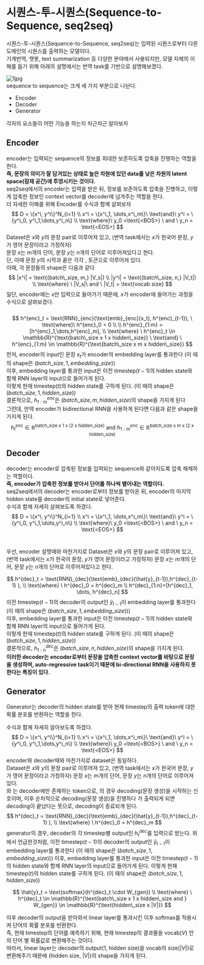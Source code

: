 # 시퀀스-투-시퀀스(Sequence-to-Sequence, seq2seq)

시퀀스-투-시퀀스(Sequence-to-Sequence, seq2seq)는 입력된 시퀀스로부터 다른 도메인의 시퀀스를 출력하는 모델이다.  
기계번역, 챗봇, text summarization 등 다양한 분야에서 사용되지만, 모델 자체의 이해를 돕기 위해 아래의 설명에서는 번역 task를 기반으로 설명해보겠다.

![ 1jpg](https://user-images.githubusercontent.com/74291999/203123223-3c51d355-4e7f-4df2-b746-9030edd2c6db.jpg)  
sequence to sequence는 크게 세 가지 부분으로 나뉜다.

- Encoder
- Decoder
- Generator

각자의 요소들이 어떤 기능을 하는지 차근차근 알아보자

## Encoder
encoder는 입력되는 sequence의 정보를 최대한 보존하도록 압축을 진행하는 역할을 한다.  
**즉, 문장의 의미가 잘 담겨있는 상태로 높은 차원에 있던 data를 낮은 차원의 latent space(잠재 공간)에 투영시키는 것이다.**  
seq2seq에서의 encoder는 입력을 받은 뒤, 정보를 보존하도록 압축을 진행하고, 이렇게 압축한 정보인 context vector를 decoder에 넘겨주는 역할을 한다.  
더 자세한 이해를 위해 Encoder를 수식과 함께 살펴보자 <br>
$$
D = \{x^i, y^i\}^N_{i=1} \\ x^i = \{x^i_1, \dots,x^i_m\}\  \text{and}\ y^i = \{y^i_0, y^i_1,\dots,y^i_n\} \\ \text{where}\  y_0 =\text{<BOS>} \ and \ y_n = \text{<EOS>}
$$
Dataset은 $x$와 $y$의 문장 pair로 이루어져 있고, (번역 task에서는 $x$가 한국어 문장, $y$가 영어 문장이라고 가정하자)   
문장 $x$는 $m$개의 단어,  문장 $y$는 $n$개의 단어로 이루어져있다고 한다.  
단, 이때 문장 $y$의 시작과 끝은 각각 <BOS>, <EOS> 토큰으로 이루어져 있다.  
이때, 각 문장들의 shape은 다음과 같다
<br>
$$
|x^i| = \text{(batch\_size, m,} |V_s|) \\ |y^i| = \text{(batch\_size, n,} |V_t|) \\ \text{where} \ |V_s|\  and \  |V_t| = \text{vocab size}
$$
일단, encoder에는 $x$만 입력으로 들어가기 때문에, $x$가 encoder에 들어가는 과정을 수식으로 살펴보겠다.  
<br>
$$
h^{enc}_t = \text{RNN}_{enc}(\text{emb}_{enc}(x_t), h^{enc}_{t-1}), \ \text{where}\ h^{enc}_0 = 0 \\ \\ h^{enc}_{1:m} = [h^{enc}_1,\dots,h^{enc}_m], \\ \text{where} \ h^{enc}_t \in \mathbb{R}^{\text{batch\_size x 1 x hidden\_size}} \  \text{and} \ h^{enc}_{1:m} \in \mathbb{R}^{\text{batch\_size x m x hidden\_size}}
$$
먼저, encoder의 input인 문장 $x_t$가 encoder의 embedding layer를 통과한다 (이 때의 shape은 $(batch\_size, 1, embedding\_size)$)    
이후, embedding layer를 통과한 input은 이전 timestep($t-1$)의 hidden state와 함께 RNN layer의 input으로 들어가게 된다.  
이렇게 현재 timestep($t$)의 hidden state를 구하게 된다. (이 때의 shape은 $(batch\_size, 1, hidden\_size)$)  
결론적으로, $h^{enc}_{1:m}$은  $(batch\_size, m, hidden\_size)$의 shape을 가지게 된다  
그런데, 만약 encoder가 bidirectional RNN을 사용하게 된다면 다음과 같은 shape을 가지게 된다.  <br>
$$
 h^{enc}_t \in \mathbb{R}^{\text{batch\_size x 1 x (2 x hidden\_size)}} \  \text{and} \ h^{enc}_{1:m} \in \mathbb{R}^{\text{batch\_size x m x (2 x hidden\_size)}}
$$



## Decoder
decoder는 encoder로 압축된 정보를 입력되는 sequence와 같아지도록 압축 해제하는 역할이다.  
**즉, encoder가 압축한 정보를 받아서 단어를 하나씩 뱉어내는 역할이다.**  
seq2seq에서의 decoder는 encoder로부터 정보를 받아온 뒤, encoder의 마지막 hidden state를 decoder의 initial state로 넣어준다.  
수식과 함께 자세히 살펴보도록 하겠다.  
$$
D = \{x^i, y^i\}^N_{i=1} \\ x^i = \{x^i_1, \dots,x^i_m\}\  \text{and}\ y^i = \{y^i_0, y^i_1,\dots,y^i_n\} \\ \text{where}\  y_0 =\text{<BOS>} \ and \ y_n = \text{<EOS>}
$$
<br>


우선, encoder 설명때와 마찬가지로 Dataset은 $x$와 $y$의 문장 pair로 이루어져 있고, (번역 task에서는 $x$가 한국어 문장, $y$가 영어 문장이라고 가정하자) 문장 $x$는 $m$개의 단어, 문장 $y$는 $n$개의 단어로 이루어져있다고 한다.

$$
h^{dec}_t = \text{RNN}_{dec}(\text{emb}_{dec}(\hat{y}_{t-1}),h^{dec}_{t-1} ), \\ \text{where} \ h^{dec}_0 = h^{dec}_m \\ h^{dec}_{1:n}=[h^{dec}_1, \dots, h^{dec}_n]
$$
이전 timestep($t-1$)의 decoder의 output인 $\hat{y}_{t-1}$이  embedding layer를 통과한다 (이 때의 shape은 $(batch\_size, 1, embedding\_size))$)  
이후, embedding layer를 통과한 input은 이전 timestep($t-1$)의 hidden state와 함께 RNN layer의 input으로 들어가게 된다.  
이렇게 현재 timestep($t$)의 hidden state를 구하게 된다. (이 때의 shape은 $(batch\_size, 1, hidden\_size)$)   
결론적으로, $h^{dec}_{1:n}$은  $(batch\_size, n, hidden\_size)$의 shape을 가지게 된다.  
**이러한 decoder는 encoder로부터 문장을 압축한 context vector를 바탕으로 문장을 생성하며, auto-regressive task이기 때문에 bi-directional RNN을 사용하지 못한다는 특징이 있다.**

## Generator
Generator는 decoder의 hidden state를 받아 현재 timestep의 출력 token에 대한 확률 분포를 반환하는 역할을 한다.

수식과 함께 자세히 알아보도록 하겠다.
$$
D = \{x^i, y^i\}^N_{i=1} \\ x^i = \{x^i_1, \dots,x^i_m\}\  \text{and}\ y^i = \{y^i_0, y^i_1,\dots,y^i_n\} \\ \text{where}\  y_0 =\text{<BOS>} \ and \ y_n = \text{<EOS>}
$$
encoder와 decoder때와 마찬가지로 dataset은 동일하다.  
Dataset은 $x$와 $y$의 문장 pair로 이루어져 있고, (번역 task에서는 $x$가 한국어 문장, $y$가 영어 문장이라고 가정하자) 문장 $x$는 $m$개의 단어,  문장 $y$는 $n$개의 단어로 이루어져있다.  
<BOS>와 <EOS>는 decoder에만 존재하는 token으로, <BOS>의 경우 decoding(문장 생성)을 시작하는 신호이며, <EOS>이후 순차적으로  decoding(문장 생성)을 진행하다 <EOS>가 출력되게 되면 decoding이 끝났다는 뜻으로, decoding이 종료되게 된다.  
$$
h^{dec}_t = \text{RNN}_{dec}(\text{emb}_{dec}(\hat{y}_{t-1}),h^{dec}_{t-1} ), \\ \text{where} \ h^{dec}_0 = h^{dec}_m
$$
generator의 경우, decoder의 각 timestep별 output인 $h^{dec}_t$를 입력으로 받는다. 위에서 언급한것처럼, 이전 timestep($t-1$)의 decoder의 output인 $\hat{y}_{t-1}$이  embedding layer를 통과한다 (이 때의 shape은 $(batch\_size, 1, embedding\_size))$) 이후, embedding layer를 통과한 input은 이전 timestep($t-1$)의 hidden state와 함께 RNN layer의 input으로 들어가게 된다. 이렇게 현재 timestep($t$)의 hidden state를 구하게 된다. (이 때의 shape은 $(batch\_size, 1, hidden\_size)$)  

$$
\hat{y}_t = \text{softmax}(h^{dec}_t \cdot W_{gen}) \\ \text{where} \ h^{dec}_t \in \mathbb{R}^{\text{batch\_size x 1 x hidden\_size and } W_{gen}} \in \mathbb{R}^{\text{hidden\_size x |V|}}
$$
  
이후 decoder의 output을 받아와서 linear layer를 통과시킨 이후 softmax를 적용시켜 단어의 확률 분포를 반환한다.  
즉, 현재 timestep의 단어를 예측하기 위해, 현재 timestep의 결과물을 vocab($V$) 안의 단어 별 확률값로 변환해주는 것이다.  
따라서, linear layer는 decoder의 output($\text{1, hidden size}$)을 vocab의 size($|V|$)로 변환해주기 때문에 $(\text{hidden size, |V|})$의 shape을 가지게 된다.


